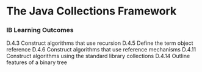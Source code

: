 # The Java Collections Framework

### IB Learning Outcomes

D.4.3 Construct algorithms that use recursion
D.4.5 Define the term object reference
D.4.6 Construct algorithms that use reference mechanisms
D.4.11 Construct algorithms using the standard library collections
D.4.14 Outline features of a binary tree